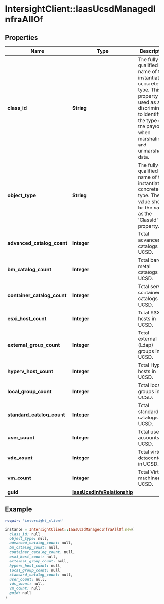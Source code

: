 # IntersightClient::IaasUcsdManagedInfraAllOf

## Properties

| Name | Type | Description | Notes |
| ---- | ---- | ----------- | ----- |
| **class_id** | **String** | The fully-qualified name of the instantiated, concrete type. This property is used as a discriminator to identify the type of the payload when marshaling and unmarshaling data. | [default to &#39;iaas.UcsdManagedInfra&#39;] |
| **object_type** | **String** | The fully-qualified name of the instantiated, concrete type. The value should be the same as the &#39;ClassId&#39; property. | [default to &#39;iaas.UcsdManagedInfra&#39;] |
| **advanced_catalog_count** | **Integer** | Total advanced catalogs in UCSD. | [optional][readonly] |
| **bm_catalog_count** | **Integer** | Total bare metal catalogs in UCSD. | [optional][readonly] |
| **container_catalog_count** | **Integer** | Total service container catalogs in UCSD. | [optional][readonly] |
| **esxi_host_count** | **Integer** | Total ESXi hosts in UCSD. | [optional][readonly] |
| **external_group_count** | **Integer** | Total external (Ldap) groups in UCSD. | [optional][readonly] |
| **hyperv_host_count** | **Integer** | Total HyperV hosts in UCSD. | [optional][readonly] |
| **local_group_count** | **Integer** | Total local groups in UCSD. | [optional][readonly] |
| **standard_catalog_count** | **Integer** | Total standard catalogs in UCSD. | [optional][readonly] |
| **user_count** | **Integer** | Total user accounts in UCSD. | [optional][readonly] |
| **vdc_count** | **Integer** | Total virtual datacenters in UCSD. | [optional][readonly] |
| **vm_count** | **Integer** | Total Virtual machines in UCSD. | [optional][readonly] |
| **guid** | [**IaasUcsdInfoRelationship**](IaasUcsdInfoRelationship.md) |  | [optional] |

## Example

```ruby
require 'intersight_client'

instance = IntersightClient::IaasUcsdManagedInfraAllOf.new(
  class_id: null,
  object_type: null,
  advanced_catalog_count: null,
  bm_catalog_count: null,
  container_catalog_count: null,
  esxi_host_count: null,
  external_group_count: null,
  hyperv_host_count: null,
  local_group_count: null,
  standard_catalog_count: null,
  user_count: null,
  vdc_count: null,
  vm_count: null,
  guid: null
)
```

